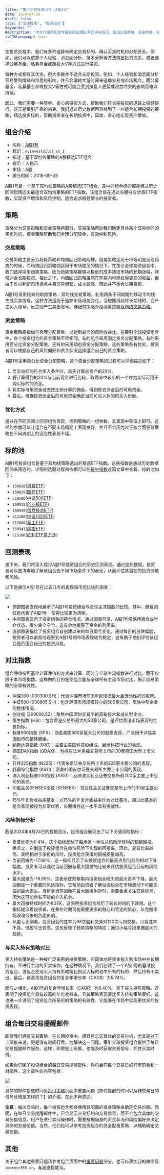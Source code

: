```yaml
---
title: "策引全球投资组合：A股1号"
date: 2024-04-26
draft: false
tags: ["全球投资", "投资组合"]
keywords: ""
description: "本文介绍策引全球投资组合A股1号的详细情况，包括交易策略、资金策略、标的池及历史回测表现等。"
isCJKLanguage: true
---
```


在投资交易中，我们有多种选择来确定交易标的、确认买卖时机和分配资金。例如，我们可以依靠个人经验、消息面分析、技术分析等方法做出投资决策，或者选择公募基金、私募基金或跟投大V等方式进行投资。

每种方式都有其优劣，但大多数并不适合长期投资。例如，个人经验和消息面分析容易受到情绪和信息的影响，并且会消耗大量时间来追踪交易或市场机会，而公募基金、私募基金和跟投大V等方式可能会受到操盘人更替或利益冲突的影响而难以持续。

因此，我们需要一种简单、省心的投资方式，帮助我们在长期投资的道路上稳健前行。这正是策引产品的初衷。我们通过历史数据回测找到了一些适合长期投资的策略，精选投资标的，帮助投资者在长期投资中，简单、省心地实现资产增值。

## 组合介绍

- 名称：[A股1号](https://www.myinvestpilot.com/portfolios/myinvestpilot_cn_1)
- 标识：`myinvestpilot_cn_1`
- 描述：基于双均线策略的A股精选ETF组合
- 货币：人民币
- 市场：A股
- 建仓时间：2018-09-28

A股1号是一个基于双均线策略的A股精选ETF组合，其中的组合标的都是经过历史回测后精选出最适合双均线策略的ETF指数。该组合旨在通过长期持有优质ETF指数，实现资产增值和风险控制，适合追求稳健增长的投资者。

## 策略

策略分为交易策略和资金策略两部分，交易策略帮助我们确定具体某个交易标的的买卖时机，资金策略帮助我们合理分配资金，有效控制风险。

### 交易策略

交易策略主要分为趋势策略和均值回归策略两种。趋势策略适用于市场明显呈现趋势的时候，而均值回归策略则适用于市场震荡的情况下。在策引全球投资组合中，我们选择采用趋势策略，因为趋势策略能够以极低的成本捕捉市场的长期涨幅，非常适合长期投资。相比之下，均值回归策略虽然在短期内可能获得更高的收益，但由于难以判断市场拐点并且交易频繁，成本较高，因此并不适合长期投资。

A股1号采用经典的趋势策略：双均线交易策略，利用两条不同周期的移动平均线生成买卖信号。这种方法适用于追踪市场趋势变化，当短期线超过长期线时，会产生买入信号，反之则产生卖出信号。详细的策略介绍请看这篇[双均线交易策略](https://www.bmpi.dev/money/passive-income-protfolio/202008/)。

### 资金策略

资金策略是指如何合理分配资金，以达到最佳的风险收益比。在策引全球投资组合中，各个投资组合的资金策略不尽相同。有的组合采用固定资金分配策略，有的采用百分比资金分配策略，还有的采用动态资金分配策略。这些策略各有优劣，投资者可以根据自己的风险偏好和资金状况选择适合自己的资金策略。

A股1号采用百分比资金分配策略，这个资金分配策略的过程可以详细描述如下：

1. 当交易标的符合买入条件时，首先计算总资产的20%。
2. 将计算得到的20%与当前现金进行比较，取两者中较小的一个作为实际可用于购买标的的资金。
3. 将实际可用资金减去按比例计算的佣金，得到除去佣金后的可用资金。
4. 最后，根据除去佣金后的可用资金确定当前可买入标的的买入份额。

### 优化方式

通过在不同区间上回测组合表现，找到策略的一组参数，其表现中等偏上即可。这样的参数可以让组合在不同市场周期上表现良好，并且不会因为过于拟合而导致策略在不同周期上的适应性表现不佳。

## 标的池

A股1号投资组合是基于双均线策略选出的精选ETF指数。这些指数是通过历史数据回测来筛选的，详细的选股过程和依据可以在[最牛指数](https://www.bmpi.dev/money/passive-income-protfolio/202106/)这篇文章中查看，标的池如下：

- `159928`([消费ETF](https://xueqiu.com/S/SZ159928))
- `159929`([医药ETF](https://xueqiu.com/S/SZ159929))
- `510500`([中证500ETF](https://xueqiu.com/S/SH510500))
- `159915`([创业板ETF](https://xueqiu.com/S/SZ159915))
- `159939`([信息技术ETF](https://xueqiu.com/S/SZ159939))
- `512100`([中证1000ETF](https://xueqiu.com/S/SH512100))
- `512660`([军工ETF](https://xueqiu.com/S/SH512660))
- `159941`([纳指ETF](https://xueqiu.com/S/SZ159941))
- `515180`([红利ETF易方达](https://xueqiu.com/S/SH515180))

## 回测表现

接下来，我们将深入探讨A股1号投资组合的历史回测表现。通过这些数据，投资者可以更清晰地了解该组合在不同市场条件下的表现，从而评估其潜在的投资价值和风险。

以下是展示A股1号在过去几年的表现和市场比较的图表：

![](https://img.bmpi.dev/3d955a60-c61c-aa7f-f21c-6d882d3b9fbf.png)

- 顶部图表直观地展示了A股1号投资组合与全球主流指数的比较。其中，醒目的红色代表了A股1号，使得比较更为清晰。
- 中间图表显示了投资组合的持仓情况。通过图表可见，A股1号常保持满仓或半仓状态，很少完全空仓，这有效地提高了资金的利用率。
- 底部图表描绘了投资组合自创建以来的每日盈亏变化。通过每日的涨跌幅度，投资者可以直观地观察到A股1号的市场表现较为稳定，这有助于他们评估该组合是否适合自己的投资风格。

## 对比指数

组合净值按照基金计算净值的方式来计算，同时与全球主流指数进行对比，而不仅限于本市场指数。这样做的目的是使组合能与全球所有主流市场对比，展示交易策略的全球有效性。

- 沪深300 (000300.SH)：代表沪深市场前300家规模最大且流动性好的股票。
- 中证500 (000905.SH)：包含沪深市场规模较小的500家公司，反映中型企业的整体情况。
- 创业板 (399006.SZ)：聚焦中国深圳交易所的高新技术和成长型企业。
- 恒生指数 (HSI)：包含香港交易所最大的50家公司，是评估香港市场表现的主要指标。
- 标普500指数 (SPX)：涵盖美国500家最大公司的股票表现，广泛用于评估美国股市的整体健康。
- 纳斯达克指数 (IXIC)：主要由美国科技股组成，展示科技行业的表现。
- 德国DAX指数 (GDAXI)：包括在法兰克福交易所上市的30家德国大型上市公司。
- 日经225指数 (N225)：代表东京证券交易所上市的225家主要公司的表现。
- 韩国综合指数 (KS11)：涵盖韩国首尔证券交易所主要上市公司的表现。
- 澳大利亚标普200指数 (AS51)：反映澳大利亚证券交易所前200家主要上市公司的表现。
- 印度孟买SENSEX指数 (SENSEX)：包括在孟买证券交易所上市的30家主要公司。
- 15%年复合收益率基准：以15%的年复合收益率作为对比基准，超过此基准的组合表现被视为非常优秀，长期维持这一水平具有挑战性。

### 风险指标分析

截至2024年4月24日的数据显示，投资组合展现出了以下关键风险指标：

- 夏普比率为0.414，这个指标反映了每承担一单位总风险所获得的超额回报。换言之，它衡量了投资组合在单位风险下实现的回报率，因此，夏普比率越高，表明相对于承担的风险，投资组合获得的回报质量越高。
- 当前回撤为-17.08%，这一指标显示了从投资组合的最高点到当前的相对下降幅度。投资者可以通过当前回撤与最大回撤的比较来评估投资组合目前的风险水平。
- 最大回撤为-18.99%，这表示在观察期内投资组合经历的最大资本下降。最大回撤是一个重要的风险指标，它帮助投资者了解投资组合在市场波动下可能面临的最大损失。当组合当前回撤在最大回撤附近时，需要重点关注交易信号，因为这可能会有不错的介入机会。
- 最大回撤持续时间为801天，这表明投资组合经历了较长时间的下跌期。这个指标提示着投资者，在某些时期可能需要更多的耐心和坚定的信心，以克服市场波动带来的负面影响。
- 从盈亏比例看，投资组合的胜率为98次盈利交易对120次亏损交易。尽管胜率不高，但盈亏比较高，这也反映了趋势策略的特征：通过小幅亏损来捕捉大的趋势。

### 与买入持有策略对比

买入持有策略是一种被广泛采用的投资策略，它简单地将资金投入到市场中并长期持有，不进行主动的买卖操作。在这种情况下，我们创建了一个A股1号的基准投资组合，该组合使用买入持有策略等比例买入标的池中所有的标的，然后持有不卖出。最后，该基准投资组合的复合年增长率（CAGR）为5.74%。

而与之相比，A股1号的复合年增长率（CAGR）为8.40%，高于买入持有策略。这表明了投资组合具有较高的年化收益率，且其策略表现要比买入持有策略要好。这也进一步说明了投资组合所采用的策略的有效性，它能够在市场中实现更优异的投资表现。

## 组合每日交易提醒邮件

即使我们拥有交易策略，在长期投资中，很容易忘记具体的交易时机，尤其是对于上班族来说，更是没有时间盯盘。为解决这一问题，策引全球投资组合提供了每日交易提醒邮件服务。这样，即使是上班族，也能及时获取交易信号，抓住买卖时机。

如果你订阅了投资组合的每日交易提醒邮件，你将会在每个交易日的开市前收到一封邮件，这个邮件的内容包括：

![](https://img.bmpi.dev/bfadca5d-52cb-ff6d-1e8e-0d09df2c99fa.png)

具体的邮件投递时间见[策引策略](https://www.myinvestpilot.com/strategy)页面中重要问题【邮件提醒的时间以及非交易日的信号处理是怎样的？】的介绍，在此不再赘述。

__注意__：每次交易时，每个投资组合都会使用其配置的资金策略来确定交易份额。然而，在每日交易提醒邮件中，只会显示交易标的和交易信号，而不会包含具体的交易份额信息。用户在进行实际操作时，需要根据自身的资金状况和风险偏好来决定具体的交易份额。当然，他们也可以参考投资组合的资金配置策略，以辅助确定交易份额。

## 其他

关于组合其他重要问题请参考组合页面中的[重要问题](https://www.myinvestpilot.com/portfolios)部分，也可以添加我的微信号`improve365_cn`，与我直接联系。
